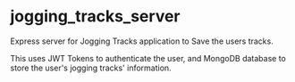 # jogging_tracks_server
Express server for Jogging Tracks application to Save the users tracks.

This uses JWT Tokens to authenticate the user,
and MongoDB database to store the user's jogging tracks' information.  

